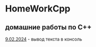 # HomeWorkCpp
## домашние работы по C++ 
[9.02.2024](https://github.com/RomanLyashenko/HomeWorkCPP/tree/main/9.02.24) - вывод текста в консоль
